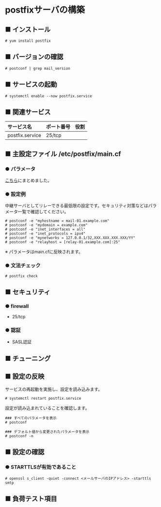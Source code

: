 # postfixサーバの構築
## ■ インストール
```
# yum install postfix
```
## ■ バージョンの確認
```
# postconf | grep mail_version
```
## ■ サービスの起動
```
# systemctl enable --now postfix.service
```
## ■ 関連サービス
|サービス名|ポート番号|役割|
|:---|:---|:---|
|postfix.service|25/tcp||

## ■ 主設定ファイル /etc/postfix/main.cf
### ● パラメータ
[こちら](https://github.com/thetaru/memorandum/tree/master/OS/Linux/CentOS8/postfix/postfix_server/prameters)にまとめました。
### ● 設定例
中継サーバとしてリレーできる最低限の設定です。セキュリティ対策などはパラメータ一覧で確認してください。
```
# postconf -e "myhostname = mail-01.example.com"
# postconf -e "mydomain = example.com"
# postconf -e "inet_interfaces = all"
# postconf -e "inet_protocols = ipv4"
# postconf -e "mynetworks = 127.0.0.1/32,XXX.XXX.XXX.XXX/YY"
# postconf -e "relayhost = [relay-01.example.com]:25"
```
※ パラメータはmain.cfに反映されます。
### ● 文法チェック
```
# postfix check
```
## ■ セキュリティ
### ● firewall
- 25/tcp

### ● 認証
- SASL認証
## ■ チューニング
## ■ 設定の反映
サービスの再起動を実施し、設定を読み込みます。
```
# systemctl restart postfix.service
```
設定が読み込まれていることを確認します。
```
### すべてのパラメータを表示
# postconf

### デフォルト値から変更されたパラメータを表示
# postconf -n
```
## ■ 設定の確認
### ● STARTTLSが有効であること
```
# openssl s_client -quiet -connect <メールサーバのIPアドレス> -starttls smtp
```

## ■ 負荷テスト項目
